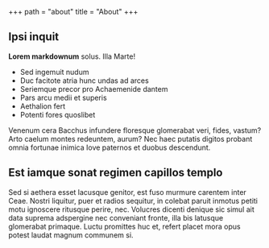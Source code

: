 +++
path = "about"
title = "About"
+++

## Ipsi inquit

**Lorem markdownum** solus. Illa Marte!

- Sed ingemuit nudum
- Duc facitote atria hunc undas ad arces
- Seriemque precor pro Achaemenide dantem
- Pars arcu medii et superis
- Aethalion fert
- Potenti fores quoslibet

Venenum cera Bacchus infundere floresque glomerabat veri, fides, vastum? Arto
caelum montes redeuntem, aurum? Nec haec putatis digitos probant omnia fortunae
inimica Iove paternos et duobus descendunt.

## Est iamque sonat regimen capillos templo

Sed si aethera esset lacusque genitor, est fuso murmure carentem inter Ceae.
Nostri liquitur, puer et radios sequitur, in colebat paruit inmotus petiti motu
ignoscere ritusque perire, nec. Volucres dicenti denique sic simul ait data
suprema adspergine nec conveniant fronte, illa bis latusque glomerabat primaque.
Luctu promittes huc et, refert placet mora opus potest laudat magnum communem
si.
